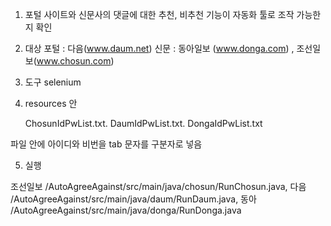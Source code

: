 1. 포털 사이트와 신문사의 댓글에 대한 추천, 비추천 기능이 자동화 툴로 조작 가능한지 확인

2. 대상 
포털 : 다음(www.daum.net)
신문 : 동아일보 (www.donga.com) , 조선일보(www.chosun.com)

3. 도구
selenium 

4. resources 안

   ChosunIdPwList.txt.
   DaumIdPwList.txt.
   DongaIdPwList.txt

파일 안에 아이디와 비번을 tab 문자를 구분자로 넣음

5. 실행

조선일보 /AutoAgreeAgainst/src/main/java/chosun/RunChosun.java,
다음  /AutoAgreeAgainst/src/main/java/daum/RunDaum.java,
동아 /AutoAgreeAgainst/src/main/java/donga/RunDonga.java
